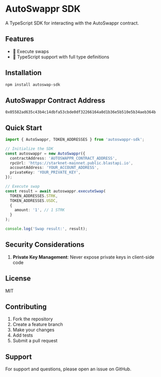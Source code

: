 # AutoSwappr SDK

A TypeScript SDK for interacting with the AutoSwappr contract.

## Features

- 🔄 Execute swaps
- 📝 TypeScript support with full type definitions

## Installation

```bash
npm install autoswap-sdk
```

## AutoSwappr Contract Address

```
0x05582ad635c43b4c14dbfa53cbde0df32266164a0d1b36e5b510e5b34aeb364b
```

## Quick Start

```typescript
import { AutoSwappr, TOKEN_ADDRESSES } from 'autoswappr-sdk';

// Initialize the SDK
const autoswappr = new AutoSwappr({
  contractAddress: 'AUTOSWAPPR_CONTRACT_ADDRESS',
  rpcUrl: 'https://starknet-mainnet.public.blastapi.io',
  accountAddress: 'YOUR_ACCOUNT_ADDRESS',
  privateKey: 'YOUR_PRIVATE_KEY',
});

// Execute swap
const result = await autoswappr.executeSwap(
  TOKEN_ADDRESSES.STRK,
  TOKEN_ADDRESSES.USDC,
  {
    amount: '1', // 1 STRK
  }
);

console.log('Swap result:', result);
```

## Security Considerations

1. **Private Key Management**: Never expose private keys in client-side code

## License

MIT

## Contributing

1. Fork the repository
2. Create a feature branch
3. Make your changes
4. Add tests
5. Submit a pull request

## Support

For support and questions, please open an issue on GitHub.
